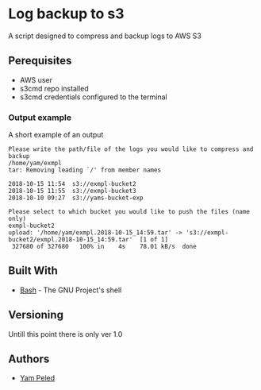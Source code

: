 # Log backup to s3

A script designed to compress and backup logs to AWS S3

## Perequisites

- AWS user 
- s3cmd repo installed
- s3cmd credentials configured to the terminal

### Output example

A short example of an output

```
Please write the path/file of the logs you would like to compress and backup
/home/yam/exmpl
tar: Removing leading `/' from member names

2018-10-15 11:54  s3://exmpl-bucket2
2018-10-15 11:55  s3://exmpl-bucket3
2018-10-10 09:27  s3://yams-bucket-exp

Please select to which bucket you would like to push the files (name only)
exmpl-bucket2
upload: '/home/yam/exmpl.2018-10-15_14:59.tar' -> 's3://exmpl-bucket2/exmpl.2018-10-15_14:59.tar'  [1 of 1]
 327680 of 327680   100% in    4s    78.01 kB/s  done

```

## Built With

* [Bash](https://www.gnu.org/software/bash/) - The GNU Project's shell

## Versioning

Untill this point there is only ver 1.0

## Authors

* [Yam Peled](https://github.com/yampeled1)

